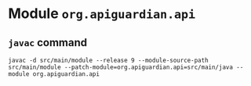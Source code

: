 # Module `org.apiguardian.api`

## `javac` command

```
javac -d src/main/module --release 9 --module-source-path src/main/module --patch-module=org.apiguardian.api=src/main/java --module org.apiguardian.api
```
